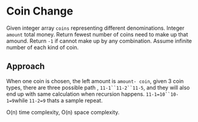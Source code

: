 # Coin Change

Given integer array `coins` representing different denominations. Integer `amount` total money.
Return fewest number of coins need to make up that amound. Return `-1` if cannot make up by any combination.
Assume infinite number of each kind of coin.

## Approach

When one coin is chosen, the left amount is `amount- coin`,
given 3 coin types, there are three possible path , ` 11-1``11-2``11-5 `, and they will also end up with same calculation when recursion happens. ` 11-1=10``10-1=9 `while `11-2=9` thats a sample repeat.

O(n) time complexity,
O(n) space complexity.
